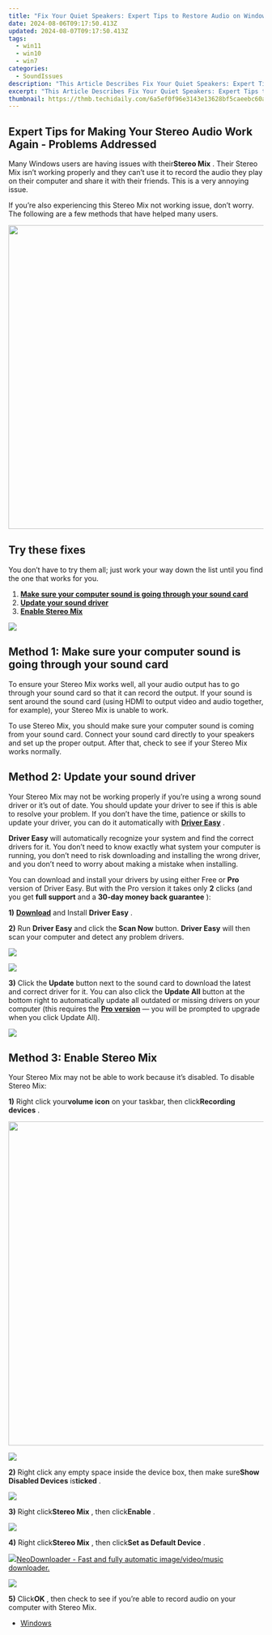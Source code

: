 ```yaml
---
title: "Fix Your Quiet Speakers: Expert Tips to Restore Audio on Windows Systems"
date: 2024-08-06T09:17:50.413Z
updated: 2024-08-07T09:17:50.413Z
tags:
  - win11
  - win10
  - win7
categories:
  - SoundIssues
description: "This Article Describes Fix Your Quiet Speakers: Expert Tips to Restore Audio on Windows Systems"
excerpt: "This Article Describes Fix Your Quiet Speakers: Expert Tips to Restore Audio on Windows Systems"
thumbnail: https://thmb.techidaily.com/6a5ef0f96e3143e13628bf5caeebc60a8c5be5cea41d7e7c6dca8a665b151ae2.jpg
---
```


## Expert Tips for Making Your Stereo Audio Work Again - Problems Addressed

Many Windows users are having issues with their**Stereo Mix** . Their Stereo Mix isn’t working properly and they can’t use it to record the audio they play on their computer and share it with their friends. This is a very annoying issue.

 If you’re also experiencing this Stereo Mix not working issue, don’t worry. The following are a few methods that have helped many users.

<!-- affiliate ads begin -->
<a href="https://appsumo.8odi.net/c/5597632/2087484/7443" target="_top" id="2087484"><img src="//a.impactradius-go.com/display-ad/7443-2087484" border="0" alt="" width="1200" height="600"/></a><img height="0" width="0" src="https://appsumo.8odi.net/i/5597632/2087484/7443" style="position:absolute;visibility:hidden;" border="0" />
<!-- affiliate ads end -->
## Try these fixes

 You don’t have to try them all; just work your way down the list until you find the one that works for you.

1. [**Make sure your computer sound is going through your sound card**](https://tools.techidaily.com/drivereasy/download/)
2. [**Update your sound driver**](https://tools.techidaily.com/drivereasy/download/)
3. [**Enable Stereo Mix**](https://tools.techidaily.com/drivereasy/download/)

<!-- affiliate ads begin -->
<a href="https://store.nero.com/order/checkout.php?PRODS=42296855&QTY=1&AFFILIATE=108875&CART=1"><img src="http://cdnwww.nero.com/nero-com-wAssets/img/banners/2023/recode/Nero_Recode_Screen_2.png" border="0"></a>
<!-- affiliate ads end -->
##  Method 1: Make sure your computer sound is going through your sound card

 To ensure your Stereo Mix works well, all your audio output has to go through your sound card so that it can record the output. If your sound is sent around the sound card (using HDMI to output video and audio together, for example), your Stereo Mix is unable to work.

 To use Stereo Mix, you should make sure your computer sound is coming from your sound card. Connect your sound card directly to your speakers and set up the proper output. After that, check to see if your Stereo Mix works normally.

##  Method 2: Update your sound driver

 Your Stereo Mix may not be working properly if you’re using a wrong sound driver or it’s out of date. You should update your driver to see if this is able to resolve your problem. If you don’t have the time, patience or skills to update your driver, you can do it automatically with [**Driver Easy**](https://tools.techidaily.com/drivereasy/download/) .

**Driver Easy**  will automatically recognize your system and find the correct drivers for it. You don’t need to know exactly what system your computer is running, you don’t need to risk downloading and installing the wrong driver, and you don’t need to worry about making a mistake when installing.

 You can download and install your drivers by using either Free or **Pro**  version of Driver Easy. But with the Pro version it takes only **2**  clicks (and you get **full support** and a **30-day money back guarantee** ):

**1)** [**Download**](https://tools.techidaily.com/drivereasy/download/) and Install **Driver Easy** .

**2)** Run **Driver Easy** and click the **Scan Now** button. **Driver Easy**  will then scan your computer and detect any problem drivers.

<!-- affiliate ads begin -->
<a href="https://secure.2checkout.com/order/checkout.php?PRODS=37100474&QTY=1&AFFILIATE=108875&CART=1"><img src="https://awario.com/images/pages/index/img-leads-1280@1x.avif" border="0"></a>
<!-- affiliate ads end -->
![](https://images.drivereasy.com/wp-content/uploads/2018/03/img_5abddea556a6b.png)

**3)**  Click the **Update**  button next to the sound card to download the latest and correct driver for it. You can also click the **Update All**  button at the bottom right to automatically update all outdated or missing drivers on your computer (this requires the **[Pro version](https://tools.techidaily.com/drivereasy/download/)**  — you will be prompted to upgrade when you click Update All).

![](https://images.drivereasy.com/wp-content/uploads/2018/03/img_5abddeecd0d61.jpg)

##  Method 3: Enable Stereo Mix

 Your Stereo Mix may not be able to work because it’s disabled. To disable Stereo Mix:

**1)** Right click your**volume icon** on your taskbar, then click**Recording devices** .

<!-- affiliate ads begin -->
<a href="https://ephamedtechinc.pxf.io/c/5597632/2097467/26400?prodsku=B700" target="_top" id="2097467"><img src="//a.impactradius-go.com/display-ad/26400-2097467" border="0" alt="" width="640" height="640"/></a><img height="0" width="0" src="https://imp.pxf.io/i/5597632/2097467/26400" style="position:absolute;visibility:hidden;" border="0" />
<!-- affiliate ads end -->
![](https://images.drivereasy.com/wp-content/uploads/2018/03/img_5abde029539aa.png)

**2)** Right click any empty space inside the device box, then make sure**Show Disabled Devices** is**ticked** .

<!-- affiliate ads begin -->

<!-- affiliate ads end -->
![](https://images.drivereasy.com/wp-content/uploads/2018/03/img_5abde288b285c.png)

**3)** Right click**Stereo Mix** , then click**Enable** .

![](https://images.drivereasy.com/wp-content/uploads/2018/03/img_5abde32cf0472.png)

**4)** Right click**Stereo Mix** , then click**Set as Default Device** .

<!-- affiliate ads begin -->
<a href="https://secure.2checkout.com/order/checkout.php?PRODS=4559731&QTY=1&AFFILIATE=108875&CART=1"><img src="http://www.neowise.com/images/nd-ss-w200.jpg" border="0">NeoDownloader - Fast and fully automatic image/video/music downloader. </a>
<!-- affiliate ads end -->
![](https://images.drivereasy.com/wp-content/uploads/2018/03/img_5abde42a1495a.png)

**5)** Click**OK** , then check to see if you’re able to record audio on your computer with Stereo Mix.

* [Windows](https://tools.techidaily.com/drivereasy/download/)

<ins class="adsbygoogle"
     style="display:block"
     data-ad-format="autorelaxed"
     data-ad-client="ca-pub-7571918770474297"
     data-ad-slot="1223367746"></ins>



<ins class="adsbygoogle"
     style="display:block"
     data-ad-client="ca-pub-7571918770474297"
     data-ad-slot="8358498916"
     data-ad-format="auto"
     data-full-width-responsive="true"></ins>
